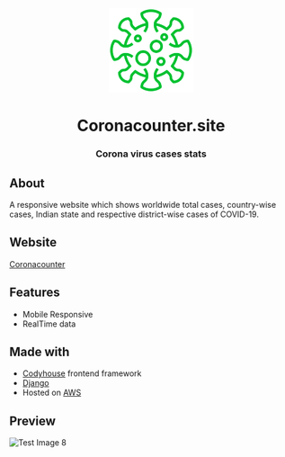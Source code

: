 <p align="center">
<img src="https://github.com/i-gitit/corona-django-site/blob/master/coronacount/static/favicon/logo256.png" alt="Site Logo" height="150">
</p>

<div align="center">
<h1>Coronacounter.site</h1>
<h3>Corona virus cases stats</h3>
</div>

## About
A responsive website which shows worldwide total cases, country-wise cases, Indian state and respective district-wise cases of COVID-19.

## Website
[Coronacounter](http://www.coronacounter.site)

## Features

* Mobile Responsive
* RealTime data

## Made with

* [Codyhouse](https://codyhouse.co/) frontend framework
* [Django](https://www.djangoproject.com/)
* Hosted on [AWS](https://aws.amazon.com/)

## Preview

![Test Image 8](https://i.imgur.com/3ob8hX7.png)
